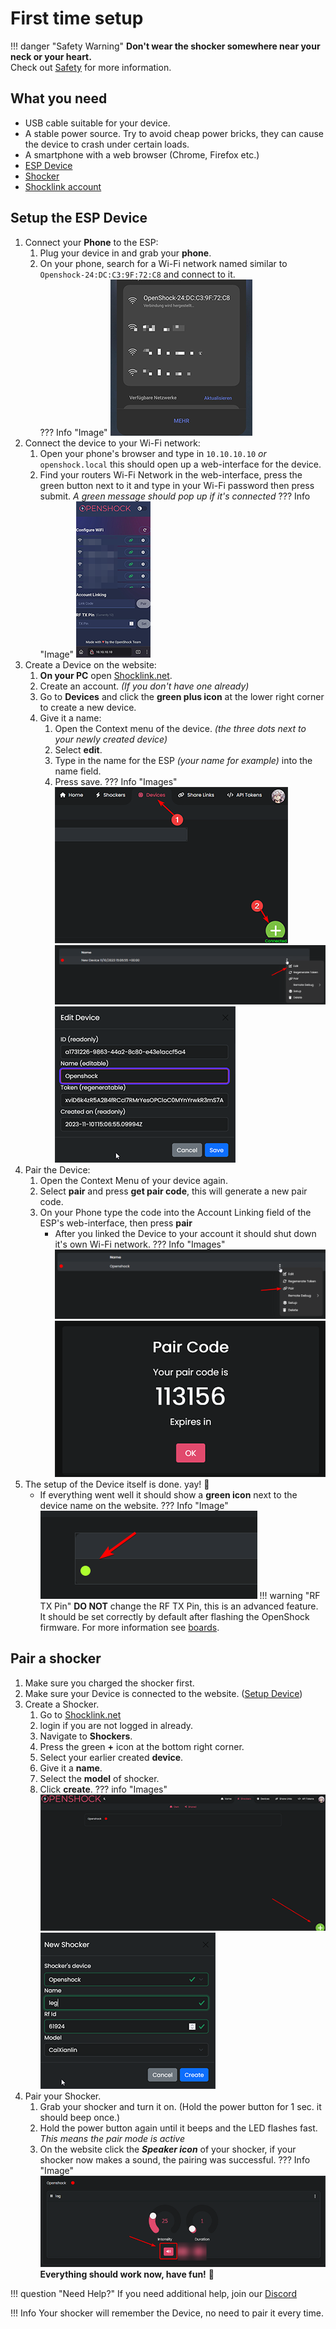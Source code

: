 # First time setup

!!! danger "Safety Warning"
    **Don't wear the shocker somewhere near your neck or your heart.**  
    Check out [Safety](../safety/safety-rules.md) for more information.

## What you need

- USB cable suitable for your device.
- A stable power source. Try to avoid cheap power bricks, they can cause the device to crash under certain loads.
- A smartphone with a web browser (Chrome, Firefox etc.)
- [ESP Device](../hardware/boards/index.md)
- [Shocker](../hardware/shockers/index.md)
- [Shocklink account](https://shocklink.net/)

## Setup the ESP Device

1. Connect your **Phone** to the ESP:
    1. Plug your device in and grab your **phone**.
    2. On your phone, search for a Wi-Fi network named similar to ``Openshock-24:DC:C3:9F:72:C8`` and connect to it.  
    ??? Info "Image"
        ![Image "image"](../static/guides/first-setup/WiFioverview.png)
2. Connect the device to your Wi-Fi network:
    1. Open your phone's browser and type in ``10.10.10.10`` *or* ``openshock.local`` this should open up a web-interface for the device.
    2. Find your routers Wi-Fi Network in the web-interface, press the green button next to it and type in your Wi-Fi password then press submit.
    *A green message should pop up if it's connected*
    ??? Info "Image"
        ![Image "image"](../static/guides/first-setup/ESPWebGUI.png)
3. Create a Device on the website:
    1. **On your PC** open [Shocklink.net](https://shocklink.net/).
    2. Create an account. *(If you don't have one already)*
    3. Go to **Devices** and click the **green plus icon** at the lower right corner to create a new device.
    4. Give it a name:
        1. Open the Context menu of the device. *(the three dots next to your newly created device)*
        2. Select **edit**.
        3. Type in the name for the ESP *(your name for example)* into the name field.
        4. Press save.
    ??? Info "Images"
        ![Image "image"](../static/guides/first-setup/findaddbutton3.png)
        ![Image "image"](../static/guides/first-setup/find_device_context_menu.png)
        ![Image "image"](../static/guides/first-setup/edit_device.png)
4. Pair the Device:
    1. Open the Context Menu of your device again.
    2. Select **pair** and press **get pair code**, this will generate a new pair code.
    3. On your Phone type the code into the Account Linking field of the ESP's web-interface, then press **pair**
        - After you linked the Device to your account it should shut down it's own Wi-Fi network.
    ??? Info "Images"
        ![Image "image"](../static/guides/first-setup/findpaircode.png)
        ![Image "image"](../static/guides/first-setup/paircodeexample.png)
5. The setup of the Device itself is done. yay! 🎉
    - If everything went well it should show a **green icon** next to the device name on the website.
    ??? Info "Image"
        ![Image "image"](../static/guides/first-setup/checkifonline.png)
!!! warning "RF TX Pin"
    **DO NOT** change the RF TX Pin, this is an advanced feature. It should be set correctly by default after flashing the OpenShock firmware. For more information see [boards](../hardware/boards/index.md).

## Pair a shocker

1. Make sure you charged the shocker first.
2. Make sure your Device is connected to the website. ([Setup Device](#setup-the-esp-device))
3. Create a Shocker.
    1. Go to [Shocklink.net](https://shocklink.net/)
    2. login if you are not logged in already.
    3. Navigate to **Shockers**.
    4. Press the green **+** icon at the bottom right corner.
    5. Select your earlier created **device**.
    6. Give it a **name**.
    7. Select the **model** of shocker.
    8. Click **create**.
    ??? info "Images"
        ![image](../static/guides/first-setup/Create_shocker_green_plus.png)
        ![image](../static/guides/first-setup/create_shocker.png)
4. Pair your Shocker.
    1. Grab your shocker and turn it on. (Hold the power button for 1 sec. it should beep once.)
    2. Hold the power button again until it beeps and the LED flashes fast. *This means the pair mode is active*
    3. On the website click the _**Speaker icon**_ of your shocker, if your shocker now makes a sound, the pairing was successful.
    ??? Info "Image"
        ![image](../static/guides/first-setup/find_sound_button.png)
**Everything should work now, have fun!** 🎉  

!!! question "Need Help?"
    If you need additional help, join our [Discord](https://shocklink.net/discord)

!!! Info
    Your shocker will remember the Device, no need to pair it every time.
